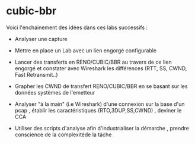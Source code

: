 # cubic-bbr

Voici l'enchainement des idées dans ces labs successifs :

- Analyser une capture

- Mettre en place un Lab avec un lien engorgé configurable

- Lancer des transferts en RENO/CUBIC/BBR au travers de ce lien engorgé et constater avec Wireshark les différences (RTT, SS, CWND, Fast Retransmit..)

- Grapher les CWND de transfert RENO/CUBIC/BBR en se basant sur les données systèmes de l'emetteur

- Analyser "à la main" (i.e Wireshark) d'une connexion sur la base d'un pcap , établir les caractéristiques (RTO,3DUP,SS,CWND) , deviner le CCA

- Utiliser des scripts d'analyse afin d'industrialiser la démarche , prendre conscience de la complexitéde la tâche